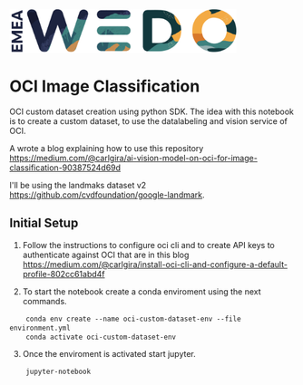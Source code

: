 <img src="img/emea-wedo.png" alt="WEDO" width="400"/>

# OCI Image Classification 

OCI custom dataset creation using python SDK. The idea with this notebook is to create a custom dataset, to use the datalabeling and vision service of OCI.

A wrote a blog explaining how to use this repository https://medium.com/@carlgira/ai-vision-model-on-oci-for-image-classification-90387524d69d


I'll be using the landmaks dataset v2 https://github.com/cvdfoundation/google-landmark.

## Initial Setup

1. Follow the instructions to configure oci cli and to create API keys to authenticate against OCI that are in this blog https://medium.com/@carlgira/install-oci-cli-and-configure-a-default-profile-802cc61abd4f

2. To start the notebook create a conda enviroment using the next commands.

```
    conda env create --name oci-custom-dataset-env --file environment.yml
    conda activate oci-custom-dataset-env
```

3. Once the enviroment is activated start jupyter.

```
    jupyter-notebook
```

